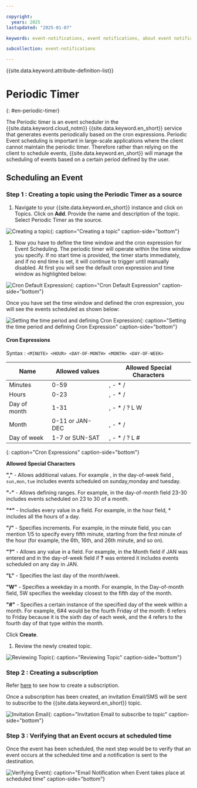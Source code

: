 ```yaml
---

copyright:
  years: 2025
lastupdated: "2025-01-07"

keywords: event-notifications, event notifications, about event notifications, cron scheduler, topics, sources

subcollection: event-notifications

---
```

{{site.data.keyword.attribute-definition-list}}

# Periodic Timer
{: #en-periodic-timer}

The Periodic timer is an event scheduler in the {{site.data.keyword.cloud_notm}} {{site.data.keyword.en_short}} service that generates events periodically based on the cron expressions. Periodic Event scheduling is important in large-scale applications where the client cannot maintain the periodic timer. Therefore rather than relying on the client to schedule events, {{site.data.keyword.en_short}} will manage the scheduling of events based on a certain period defined by the user. 

## Scheduling an Event

### **Step 1 : Creating a topic using the Periodic Timer as a source**

1. Navigate to your {{site.data.keyword.en_short}} instance and click on Topics. Click on **Add**. Provide the name and description of the topic. Select Periodic Timer as the source.

![Creating a topic](images/en-creating-topic.png "Creating a topic"){: caption="Creating a topic" caption-side="bottom"}

1. Now you have to define the time window and the cron expression for Event Scheduling. The periodic timer will operate within the time window you specify. If no start time is provided, the timer starts immediately, and if no end time is set, it will continue to trigger until manually disabled. At first you will see the default cron expression and time window as highlighted below:

![Cron Default Expression](images/en-cron-default.png "Cron Default Expression"){: caption="Cron Default Expression" caption-side="bottom"}

Once you have set the time window and defined the cron expression, you will see the events scheduled as shown below:

![Setting the time period and defining Cron Expression ](images/en-cron-expression.png "Setting the time period and defining Cron Expression"){: caption="Setting the time period and defining Cron Expression" caption-side="bottom"}

#### Cron Expressions 

Syntax : `<MINUTE> <HOUR> <DAY-OF-MONTH> <MONTH> <DAY-OF-WEEK>`

| Name         | Allowed values  | Allowed Special Characters |
|--------------|-----------------|----------------------------|
| Minutes      | 0-59            | , - * /                    |
| Hours        | 0-23            | , - * /                    |
| Day of month | 1-31            | , - * / ? L W              |
| Month        | 0-11 or JAN-DEC | , - * /                    |
| Day of week  | 1-7 or SUN-SAT  | , - * / ? L #              |

{: caption="Cron Expressions" caption-side="bottom"}

**Allowed Special Characters**

**","** - Allows additional values. For example , in the day-of-week field , `sun,mon,tue` includes events scheduled on sunday,monday and tuesday. 

**"-"** - Allows defining ranges. For example, in the day-of-month field 23-30 includes events scheduled on 23 to 30 of a month.

**"*"** - Includes every value in a field. For example, in the hour field, * includes all the hours of a day.

**"/"** -  Specifies increments. For example, in the minute field, you can mention 1/5 to specify every fifth minute, starting from the first minute of the hour (for example, the 6th, 16th, and 26th minute, and so on).

**"?"** - Allows any value in a field. For example, in the Month field if JAN was entered and in the day-of-week field if **?** was entered it includes events scheduled on any day in JAN.

**"L"** - Specifies the last day of the month/week.

**"W"** - Specifies a weekday in a month. For example, In the Day-of-month field, 5W specifies the weekday closest to the fifth day of the month.

**"#"** - Specifies a certain instance of the specified day of the week within a month. For example, 6#4 would be the fourth Friday of the month: 6 refers to Friday because it is the sixth day of each week, and the 4 refers to the fourth day of that type within the month.

Click **Create**.

1. Review the newly created topic. 

![Reviewing Topic](images/en-cron-review.png "Reviewing Topic"){: caption="Reviewing Topic" caption-side="bottom"}


### **Step 2 : Creating a subscription**

Refer [here](/docs/event-notifications?topic=event-notifications-en-create-en-subscription) to see how to create a subscription. 

Once a subscription has been created, an invitation Email/SMS will be sent to subscribe to the {{site.data.keyword.en_short}} topic. 

![Invitation Email](images/en-invitation-email.png "Invitation Email to subscribe to topic"){: caption="Invitation Email to subscribe to topic" caption-side="bottom"}


### **Step 3 : Verifying that an Event occurs at scheduled time**

Once the event has been scheduled, the next step would be to verify that an event occurs at the scheduled time and a notification is sent to the destination. 

![Verifying Event](images/en-verifying-notification.png "Email Notification when Event takes place at scheduled time"){: caption="Email Notification when Event takes place at scheduled time" caption-side="bottom"}
